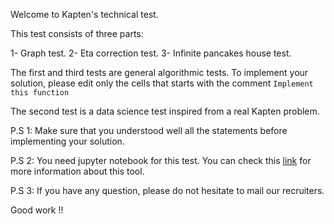 Welcome to Kapten's technical test.

This test consists of three parts:

1- Graph test.
2- Eta correction test.
3- Infinite pancakes house test.

The first and third tests are general algorithmic tests. To implement your solution, please edit only the cells that starts with the comment `Implement this function`

The second test is a data science test inspired from a real Kapten problem.

P.S 1: Make sure that you understood well all the statements before implementing your solution.

P.S 2: You need jupyter notebook for this test. You can check this [link](http://jupyter.org/install) for more information about this tool.

P.S 3: If you have any question, please do not hesitate to mail our recruiters.

Good work !!
